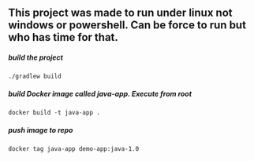 ## This project was made to run under linux not windows or powershell. Can be force to run but who has time for that.
##### build the project

    ./gradlew build

##### build Docker image called java-app. Execute from root

    docker build -t java-app .
    
##### push image to repo 

    docker tag java-app demo-app:java-1.0
    
